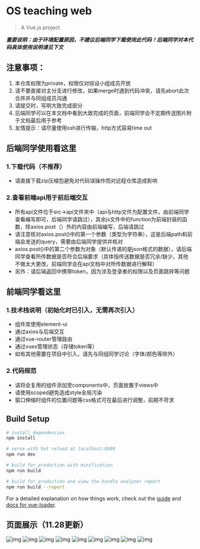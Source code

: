 <!-- 
2.index+管理员入口（删除学生）
4.管理员：留言板删除留言
5.师生交流
6.首页（七天之内课程 接口）（作业消息&留言板消息更新信息） -->


# OS teaching web

> A Vue.js project

***重要说明：由于环境配置原因，不建议后端同学下载使用此代码！后端同学对本代码具体使用说明请见下文***

## 注意事项：

1. 本仓库权限为private，权限仅对综设小组成员开放
2. 请不要直接对主分支进行修改，如果merge时遇到代码冲突，请先abort此次合并并与同组成员沟通
3. 请提交时，写明大致完成部分
4. 后端同学可以在本文档中看到大致完成的页面，前端同学会不定期传送图片附于文档最后用于参考
5. 友情提示：请尽量使用ssh进行传输，http方式容易time out

## 后端同学使用看这里

### 1.下载代码（不推荐）

- 请直接下载zip压缩包避免对代码误操作而对远程仓库造成影响

### 2.查看前端api用于前后端交互

- 所有api文件位于src->api文件夹中（api与http文件为配置文件，由前端同学查看编写即可，后端同学请跳过），其余js文件中的function为前端封装的函数，除axios.post（）外的内容由前端编写，后端请跳过
- 请注意核对axios.post()中的第一个参数（类型为字符串），这是后端path和前端会发送的query，需要由后端同学提供并核对
- axios.post()中的第二个参数为对象（默认传递的是json格式的数据），请后端同学查看所传数据是否符合后端要求（具体指传送数据是否冗余/缺少，其他不做太大更改，前端同学会在api文档中对所传数据进行解释）
- 另外：请后端返回中携带token，因为涉及登录者的权限以及页面跳转等问题

## 前端同学看这里

### 1.技术栈说明（初始化时已引入，无需再次引入）

- 组件库使用element-ui
- 通过axios与后端交互
- 通过vue-router管理路由
- 通过vuex管理状态（存储token等）
- 如有其他需要在项目中引入，请先与同组同学讨论（字体/颜色等除外）

### 2.代码规范

- 请将会复用的组件添加至components中，页面放置于views中
- 请使用scoped避免造成style全局污染
- 窗口伸缩时组件的位置问题等css格式可在最后进行调整，前期不苛求


## Build Setup

``` bash
# install dependencies
npm install

# serve with hot reload at localhost:8080
npm run dev

# build for production with minification
npm run build

# build for production and view the bundle analyzer report
npm run build --report
```

For a detailed explanation on how things work, check out the [guide](http://vuejs-templates.github.io/webpack/) and [docs for vue-loader](http://vuejs.github.io/vue-loader).

## 页面展示（11.28更新）
![img](https://i.bmp.ovh/imgs/2021/11/6dc743f441c07a89.png)
![img](https://i.bmp.ovh/imgs/2021/11/6975446c36ea6170.png)
![img](https://i.bmp.ovh/imgs/2021/11/745b6c490d8d5e3a.png)
![img](https://i.bmp.ovh/imgs/2021/11/c97754311bd5a0bd.png)
![img](https://i.bmp.ovh/imgs/2021/11/9f43dde4a1af72d4.png)
![img](https://i.bmp.ovh/imgs/2021/11/708dd7dc59a53660.png)
![img](https://i.bmp.ovh/imgs/2021/11/a9980b8def248074.png)
![img](https://i.bmp.ovh/imgs/2021/11/48eb1165f75cb51c.png)
![img](https://i.bmp.ovh/imgs/2021/11/3fc6572c9b7e7efe.png)
